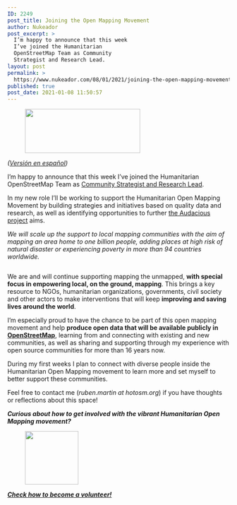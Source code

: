 ```yaml
---
ID: 2249
post_title: Joining the Open Mapping Movement
author: Nukeador
post_excerpt: >
  I’m happy to announce that this week
  I’ve joined the Humanitarian
  OpenStreetMap Team as Community
  Strategist and Research Lead.
layout: post
permalink: >
  https://www.nukeador.com/08/01/2021/joining-the-open-mapping-movement/
published: true
post_date: 2021-01-08 11:50:57
---
```

<!-- wp:paragraph {"align":"center"} -->
<p class="has-text-align-center"></p>
<!-- /wp:paragraph -->

<!-- wp:image {"align":"center","id":2260,"width":261,"height":100,"sizeSlug":"large","linkDestination":"none"} -->
<div class="wp-block-image"><figure class="aligncenter size-large is-resized"><img src="https://www.nukeador.com/wp-content/uploads/2021/01/hotosm.png" alt="" class="wp-image-2260" width="261" height="100"/></figure></div>
<!-- /wp:image -->

<!-- wp:paragraph -->
<p><em>(<a href="https://www.nukeador.com/08/01/2021/uniendome-al-movimiento-open-mapping/">Versión en español</a>)</em></p>
<!-- /wp:paragraph -->

<!-- wp:paragraph -->
<p>I’m happy to announce that this week I’ve joined the Humanitarian OpenStreetMap Team as <a href="https://www.hotosm.org/people/ruben-martin/">Community Strategist and Research Lead</a>.</p>
<!-- /wp:paragraph -->

<!-- wp:paragraph -->
<p>In my new role I’ll be working to support the Humanitarian Open Mapping Movement by building strategies and initiatives based on quality data and research, as well as identifying opportunities to further <a href="https://www.hotosm.org/projects/audacious/">the Audacious project</a> aims.</p>
<!-- /wp:paragraph -->

<!-- wp:paragraph {"align":"right"} -->
<p class="has-text-align-right"><em>We will scale up the support to local mapping communities with the aim of mapping an area home to one billion people, adding places at high risk of natural disaster or experiencing poverty in more than 94 countries worldwide.</em></p>
<!-- /wp:paragraph -->

<!-- wp:paragraph {"align":"center"} -->
<p class="has-text-align-center"></p>
<!-- /wp:paragraph -->

<!-- wp:image {"align":"center","id":2261,"sizeSlug":"large","linkDestination":"none"} -->
<div class="wp-block-image"><figure class="aligncenter size-large"><img src="https://www.nukeador.com/wp-content/uploads/2021/01/disaster-response-1024x535.png" alt="" class="wp-image-2261"/></figure></div>
<!-- /wp:image -->

<!-- wp:paragraph -->
<p>We are and will continue supporting mapping the unmapped, <strong>with special focus in empowering local, on the ground, mapping</strong>. This brings a key resource to NGOs, humanitarian organizations, governments, civil society and other actors to make interventions that will keep <strong>improving and saving lives around the world</strong>.</p>
<!-- /wp:paragraph -->

<!-- wp:paragraph -->
<p>I’m especially proud to have the chance to be part of this open mapping movement and help <strong>produce open data that will be available publicly in <a href="https://www.openstreetmap.org/">OpenStreetMap</a></strong>, learning from and connecting with existing and new communities, as well as sharing and supporting through my experience with open source communities for more than 16 years now.&nbsp;</p>
<!-- /wp:paragraph -->

<!-- wp:paragraph -->
<p>During my first weeks I plan to connect with diverse people inside the Humanitarian Open Mapping movement to learn more and set myself to better support these communities.</p>
<!-- /wp:paragraph -->

<!-- wp:paragraph -->
<p>Feel free to contact me (<em>ruben.martin at hotosm.org</em>) if you have thoughts or reflections about this space!</p>
<!-- /wp:paragraph -->

<!-- wp:paragraph {"align":"center"} -->
<p class="has-text-align-center"><em><strong>Curious about how to get involved with the vibrant Humanitarian Open Mapping movement?</strong></em></p>
<!-- /wp:paragraph -->

<!-- wp:image {"align":"center","id":2250,"width":121,"height":121,"sizeSlug":"large","linkDestination":"media"} -->
<div class="wp-block-image"><figure class="aligncenter size-large is-resized"><a href="https://www.hotosm.org/volunteer-opportunities/volunteer-mappers/"><img src="https://www.nukeador.com/wp-content/uploads/2021/01/osm.png" alt="" class="wp-image-2250" width="121" height="121"/></a></figure></div>
<!-- /wp:image -->

<!-- wp:paragraph {"align":"center"} -->
<p class="has-text-align-center"><a href="https://www.hotosm.org/volunteer-opportunities/volunteer-mappers/"><strong><em>Check how to become a volunteer!</em></strong></a></p>
<!-- /wp:paragraph -->